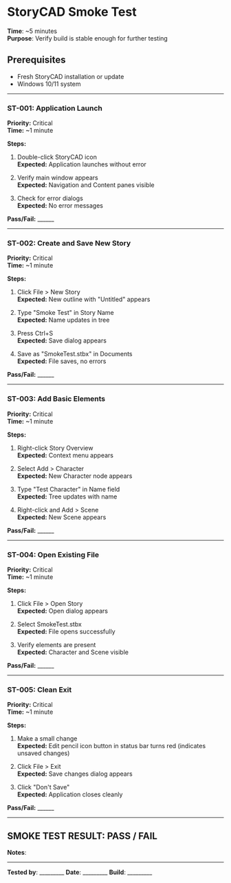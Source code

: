 # StoryCAD Smoke Test
**Time**: ~5 minutes  
**Purpose**: Verify build is stable enough for further testing

## Prerequisites
- Fresh StoryCAD installation or update
- Windows 10/11 system

---

### ST-001: Application Launch
**Priority:** Critical  
**Time:** ~1 minute

**Steps:**
1. Double-click StoryCAD icon  
   **Expected:** Application launches without error
   
2. Verify main window appears  
   **Expected:** Navigation and Content panes visible

3. Check for error dialogs  
   **Expected:** No error messages

**Pass/Fail:** ______

---

### ST-002: Create and Save New Story
**Priority:** Critical  
**Time:** ~1 minute

**Steps:**
1. Click File > New Story  
   **Expected:** New outline with "Untitled" appears
   
2. Type "Smoke Test" in Story Name  
   **Expected:** Name updates in tree

3. Press Ctrl+S  
   **Expected:** Save dialog appears

4. Save as "SmokeTest.stbx" in Documents  
   **Expected:** File saves, no errors

**Pass/Fail:** ______

---

### ST-003: Add Basic Elements
**Priority:** Critical  
**Time:** ~1 minute

**Steps:**
1. Right-click Story Overview  
   **Expected:** Context menu appears

2. Select Add > Character  
   **Expected:** New Character node appears

3. Type "Test Character" in Name field  
   **Expected:** Tree updates with name

4. Right-click and Add > Scene  
   **Expected:** New Scene appears

**Pass/Fail:** ______

---

### ST-004: Open Existing File
**Priority:** Critical  
**Time:** ~1 minute

**Steps:**
1. Click File > Open Story  
   **Expected:** Open dialog appears

2. Select SmokeTest.stbx  
   **Expected:** File opens successfully

3. Verify elements are present  
   **Expected:** Character and Scene visible

**Pass/Fail:** ______

---

### ST-005: Clean Exit
**Priority:** Critical  
**Time:** ~1 minute

**Steps:**
1. Make a small change  
   **Expected:** Edit pencil icon button in status bar turns red (indicates unsaved changes)

2. Click File > Exit  
   **Expected:** Save changes dialog appears

3. Click "Don't Save"  
   **Expected:** Application closes cleanly

**Pass/Fail:** ______

---

## SMOKE TEST RESULT: PASS / FAIL

**Notes**:
_____________________

**Tested by**: _________ **Date**: _________ **Build**: _________